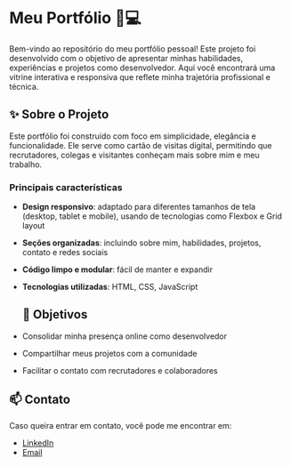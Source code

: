 # Meu Portfólio 🎨💻

Bem-vindo ao repositório do meu portfólio pessoal! Este projeto foi desenvolvido com o objetivo de apresentar minhas habilidades, experiências e projetos como desenvolvedor. Aqui você encontrará uma vitrine interativa e responsiva que reflete minha trajetória profissional e técnica.

## ✨ Sobre o Projeto

Este portfólio foi construído com foco em simplicidade, elegância e funcionalidade. Ele serve como cartão de visitas digital, permitindo que recrutadores, colegas e visitantes conheçam mais sobre mim e meu trabalho.

### Principais características

- **Design responsivo**: adaptado para diferentes tamanhos de tela (desktop, tablet e mobile), usando de tecnologias como Flexbox e Grid layout
- **Seções organizadas**: incluindo sobre mim, habilidades, projetos, contato e redes sociais
- **Código limpo e modular**: fácil de manter e expandir
- **Tecnologias utilizadas**: HTML, CSS, JavaScript

  ## 📌 Objetivos

- Consolidar minha presença online como desenvolvedor  
- Compartilhar meus projetos com a comunidade  
- Facilitar o contato com recrutadores e colaboradores

## 📫 Contato

Caso queira entrar em contato, você pode me encontrar em:

- [LinkedIn](https://www.linkedin.com/in/anthony-albuquerque-97334034b/)  
- [Email](mailto:anthonyhitnailbr@gmail.com)
